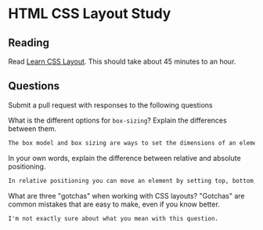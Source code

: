 # HTML CSS Layout Study

## Reading

Read [Learn CSS Layout](http://learnlayout.com). This should take about 45
 minutes to an hour.

## Questions

Submit a pull request with responses to the following questions

What is the different options for `box-sizing`? Explain the differences between
 them.

```md
The box model and box sizing are ways to set the dimensions of an element. The difference is that the box sizing method allows us to set the dimensions without having to subtract the border and margin.
```

In your own words, explain the difference between relative and absolute
 positioning.

```md
In relative positioning you can move an element by setting top, bottom, left, and right properties to adjust it to a new postion and in absolute postioning the element is placed realative to its parent element.
```

What are three "gotchas" when working with CSS layouts? "Gotchas" are common
 mistakes that are easy to make, even if you know better.

```md
I'm not exactly sure about what you mean with this question.
```
